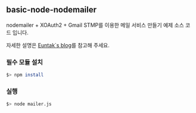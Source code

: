 ## basic-node-nodemailer

nodemailer + XOAuth2 + Gmail STMP를 이용한 메일 서비스 만들기
예제 소스 코드 입니다.

자세한 설명은 [Euntak`s blog](http://euntak.github.io/nodejs/2016/05/22/nodemailer-use/)를 참고해 주세요.

### 필수 모듈 설치 

```bash
$> npm install
```

### 실행

```bash
$> node mailer.js
```